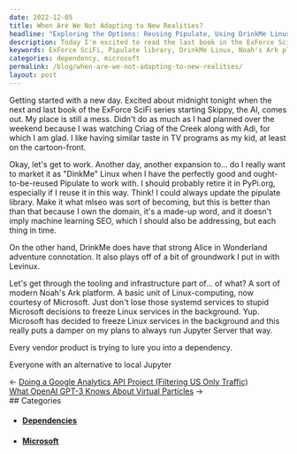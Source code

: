 ```yaml
---
date: 2022-12-05
title: When Are We Not Adapting to New Realities?
headline: "Exploring the Options: Reusing Pipulate, Using DrinkMe Linux, or Creating a Modern Noah's Ark Platform"
description: Today I'm excited to read the last book in the ExForce SciFi series. I'm also working on a project and considering reusing the Pipulate library, using the DrinkMe Linux platform, or creating a modern Noah's Ark platform. I need to be aware of vendors trying to lure me into a dependency and alternatives to local Jupyter. Join me as I explore the options and decide which is best for my project.
keywords: ExForce SciFi, Pipulate library, DrinkMe Linux, Noah's Ark platform, Microsoft, Linux services, vendors, dependency, alternatives, local Jupyter
categories: dependency, microsoft
permalink: /blog/when-are-we-not-adapting-to-new-realities/
layout: post
---
```



Getting started with a new day. Excited about midnight tonight when the next
and last book of the ExForce SciFi series starting Skippy, the AI, comes out.
My place is still a mess. Didn't do as much as I had planned over the weekend
because I was watching Criag of the Creek along with Adi, for which I am glad.
I like having similar taste in TV programs as my kid, at least on the
cartoon-front.

Okay, let's get to work. Another day, another expansion to... do I really want
to market it as "DinkMe" Linux when I have the perfectly good and
ought-to-be-reused Pipulate to work with. I should probably retire it in
PyPi.org, especially if I reuse it in this way. Think! I could always update
the pipulate library. Make it what mlseo was sort of becoming, but this is
better than than that because I own the domain, it's a made-up word, and it
doesn't imply machine learning SEO, which I should also be addressing, but each
thing in time.

On the other hand, DrinkMe does have that strong Alice in Wonderland adventure
connotation. It also plays off of a bit of groundwork I put in with Levinux.

Let's get through the tooling and infrastructure part of... of
what? A sort of modern Noah's Ark platform. A basic unit of Linux-computing,
now courtesy of Microsoft. Just don't lose those systemd services to stupid
Microsoft decisions to freeze Linux services in the background. Yup. Microsoft
has decided to freeze Linux services in the background and this really puts a
damper on my plans to always run Jupyter Server that way.

Every vendor product is trying to lure you into a dependency.

Everyone with an alternative to local Jupyter


<div class="post-nav"><div class="post-nav-prev"><span class="arrow">&larr;&nbsp;</span><a href="/blog/doing-a-google-analytics-api-project-filtering-us-only-traffic">Doing a Google Analytics API Project (Filtering US Only Traffic)</a></div><div class="post-nav-next"><a href="/blog/what-openai-gpt-3-knows-about-virtual-particles">What OpenAI GPT-3 Knows About Virtual Particles</a><span class="arrow">&nbsp;&rarr;</span></div></div>
## Categories

<ul>
<li><h4><a href='/dependency/'>Dependencies</a></h4></li>
<li><h4><a href='/microsoft/'>Microsoft</a></h4></li></ul>